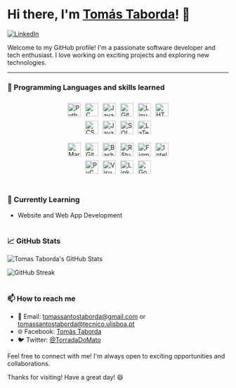 # Hi there, I'm [Tomás Taborda]()! 👋

[![LinkedIn](https://img.shields.io/badge/LinkedIn-Tomás_Taborda-blue)](https://www.linkedin.com/in/tomás-taborda-a028a8234/)

Welcome to my GitHub profile! I'm a passionate software developer and tech enthusiast. I love working on exciting projects and exploring new technologies.

---

### 🔧 Programming Languages and skills learned

<link rel="stylesheet" href="https://cdn.jsdelivr.net/gh/devicons/devicon@v2.15.1/devicon.min.css">

<div style="display: flex; justify-content: center; align-items: center; flex-wrap: wrap;">
  <div style="display: flex; justify-content: center; align-items: center; flex-wrap: wrap; width: 50%; padding: 5px;">
    <img alt="Python" style="margin: 5px;" width="30px" src="https://cdn.jsdelivr.net/gh/devicons/devicon/icons/python/python-plain.svg" />
    <img alt="C" style="margin: 5px;" width="30px" src="https://cdn.jsdelivr.net/gh/devicons/devicon/icons/c/c-original.svg" />
    <img alt="Java" style="margin: 5px;" width="30px" src="https://cdn.jsdelivr.net/gh/devicons/devicon/icons/java/java-original.svg"/>
    <img alt="Git" style="margin: 5px;" width="30px" src="https://cdn.jsdelivr.net/gh/devicons/devicon/icons/git/git-original.svg" />
    <img alt="Linux" style="margin: 5px;" width="30px" src="https://cdn.jsdelivr.net/gh/devicons/devicon/icons/linux/linux-original.svg" />
    <img alt="HTML" style="margin: 5px;" width="30px" src="https://cdn.jsdelivr.net/gh/devicons/devicon/icons/html5/html5-plain.svg" />
    <img alt="CSS" style="margin: 5px;" width="30px" src="https://cdn.jsdelivr.net/gh/devicons/devicon/icons/css3/css3-plain.svg" />
    <img alt="JavaScript" style="margin: 5px;" width="30px" src="https://cdn.jsdelivr.net/gh/devicons/devicon/icons/javascript/javascript-plain.svg" />
    <img alt="SQL" style="margin: 5px;" width="30px" src="https://cdn.jsdelivr.net/gh/devicons/devicon/icons/postgresql/postgresql-original.svg" />
    <img alt="LaTeX" style="margin: 5px;" width="30px" src="https://cdn.jsdelivr.net/gh/devicons/devicon/icons/latex/latex-original.svg" />
  </div>
  <div style="display: flex; justify-content: center; align-items: center; flex-wrap: wrap; width: 50%; padding: 5px;">
    <img alt="Markdown" style="margin: 5px;" width="30px" src="https://cdn.jsdelivr.net/gh/devicons/devicon/icons/markdown/markdown-original.svg" />
    <img alt="GitHub" style="margin: 5px;" width="30px" src="https://cdn.jsdelivr.net/gh/devicons/devicon/icons/github/github-original.svg" />
    <img alt="Bash" style="margin: 5px;" width="30px" src="https://cdn.jsdelivr.net/gh/devicons/devicon/icons/bash/bash-original.svg" />
    <img alt="RStudio" style="margin: 5px;" width="30px" src="https://cdn.jsdelivr.net/gh/devicons/devicon/icons/rstudio/rstudio-original.svg" />
    <img alt="Figma" style="margin: 5px;" width="30px" src="https://cdn.jsdelivr.net/gh/devicons/devicon/icons/figma/figma-original.svg" />
    <img alt="IntelliJ" style="margin: 5px;"width="30px" src="https://cdn.jsdelivr.net/gh/devicons/devicon/icons/intellij/intellij-original.svg" />
    <img alt="PyCharm" style="margin: 5px;" width="30px" src="https://cdn.jsdelivr.net/gh/devicons/devicon/icons/pycharm/pycharm-original.svg" />
    <img alt="Visual Studio Code" style="margin: 5px;" width="30px" src="https://cdn.jsdelivr.net/gh/devicons/devicon/icons/visualstudio/visualstudio-plain.svg" />
    <img alt="LinkedIn" style="margin: 5px;" width="30px" src="https://cdn.jsdelivr.net/gh/devicons/devicon/icons/linkedin/linkedin-original.svg" />
    <img alt="Google" style="margin: 5px;" width="30px" src="https://cdn.jsdelivr.net/gh/devicons/devicon/icons/google/google-original.svg" />
  </div>
</div>

#

### 🌱 Currently Learning

- Website and Web App Development

#

### 📈 GitHub Stats

![Tomas Taborda's GitHub Stats](https://github-readme-stats.vercel.app/api?username=thomastabs&show_icons=true&theme=gruvbox)

![GitHub Streak](https://streak-stats.demolab.com?user=thomastabs&theme=gruvbox&border_radius=4.5)

#

### 📫 How to reach me

- 📧 Email: tomassantostaborda@gmail.com or tomassantostaborda@tecnico.ulisboa.pt
- 🌐 Facebook: [Tomás Taborda](https://www.facebook.com/profile.php?id=100007571926646/)
- 🐦 Twitter: [@TorradaDoMato](https://twitter.com/TorradaDoMato)

Feel free to connect with me! I'm always open to exciting opportunities and collaborations.

Thanks for visiting! Have a great day! 😄
